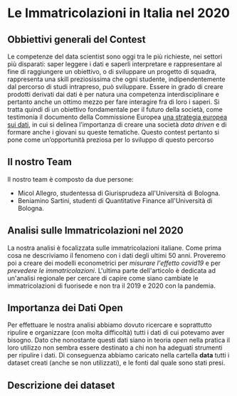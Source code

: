 # Le Immatricolazioni in Italia nel 2020

## Obbiettivi generali del Contest  

Le competenze del data scientist sono oggi tra le più richieste, nei settori più disparati: saper leggere i dati e saperli interpretare e rappresentare al fine di raggiungere un obiettivo, o di sviluppare un progetto di squadra, rappresenta una skill preziosissima che ogni studente, indipendentemente dal percorso di studi intrapreso, può sviluppare.
Essere in grado di creare prodotti derivati dai dati è per natura una competenza interdisciplinare e pertanto anche un ottimo mezzo per fare interagire fra di loro i saperi.
Si tratta quindi di un obiettivo fondamentale per il futuro della società, come testimonia il documento della Commissione Europea [una strategia europea sui dati](https://eur-lex.europa.eu/legal-content/IT/TXT/HTML/?uri=CELEX:52020DC0066&from=IT), in cui si delinea l’importanza di creare una società *data driven* e di formare anche i giovani su queste tematiche.
Questo contest pertanto si pone come un’opportunità preziosa per lo sviluppo di questo percorso


## Il nostro Team 

Il nostro team è composto da due persone:

- Micol Allegro, studentessa di Giurisprudeza all'Università di Bologna.
- Beniamino Sartini, studenti di Quantitative Finance all'Università di Bologna.


## Analisi sulle Immatricolazioni nel 2020 

La nostra analisi è focalizzata sulle immatricolazioni italiane. Come prima cosa ne descriviamo il fenomeno con i dati degli ultimi 50 anni. 
Proveremo poi a creare dei modelli econometrici per *misurare l'effetto covid19* e per *prevedere le immatricolazioni*. L'ultima parte dell'articolo è dedicata ad un'analisi regionale per cercare di capire come siano cambiate le immatricolazioni di fuorisede e non tra il 2019 e 2020 con la pandemia. 


## Importanza dei Dati Open 

Per effettuare le nostra analisi abbiamo dovuto ricercare e soprattutto ripulire e organizzare (con molta difficoltà) tutti i dati di cui potevamo
aver bisogno. Dato che nonostante questi dati siano in teoria *open* nella pratica il loro utilizzo non sembra essere destinato a chi non ha adeguati strumenti per ripulire i dati. Di conseguenza abbiamo caricato nella cartella **data** tutti i dataset creati (anche se non utilizzati), e le fonti dal quale sono stati presi. 


## Descrizione dei dataset 


